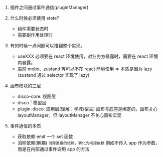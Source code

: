 1. 插件之间通过事件通信(pluginManager)

2. 什么时候必须使用 state?
   - 组件需要状态时
   - 需要副作用处理时
3. 有的时候一点问题可以推翻整个实现。
   - useXXX 必须要在 react 环境使用，对业务方暴露时，需要在 react 环境内暴露。
   - 虽然 mobx、zustand 等可以不在 react 环境使用 => 本质是因为 lazy (zustand 通过 selector 实现了 lazy)
4. 画布模块的三层

   - disco-core: 视图层
   - disco：模型层
   - plugin-disco: 应用层(理解：学城/宿主)
     画布与底座是绑定的，画布关心 layoutManager，但 layoutManager 不关心画布实现

5. 事件通信的本质
   - 获取依赖
     emit 一个 set 函数
   - 消除依赖(解耦)
     `消除直接的依赖，转化为间接依赖`
     例如不传入 app 作为参数，而是在内部通过事件调用 app 的方法
